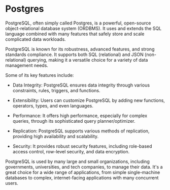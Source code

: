 # Postgres

PostgreSQL, often simply called Postgres, is a powerful, open-source object-relational
database system (ORDBMS). It uses and extends the SQL language combined with
many features that safely store and scale complicated data workloads.

PostgreSQL is known for its robustness, advanced features, and strong standards
compliance. It supports both SQL (relational) and JSON (non-relational) querying,
making it a versatile choice for a variety of data management needs.

Some of its key features include:

- Data Integrity: PostgreSQL ensures data integrity through various constraints,
rules, triggers, and functions.

- Extensibility: Users can customize PostgreSQL by adding new functions,
operators, types, and even languages.

- Performance: It offers high performance, especially for complex queries,
through its sophisticated query planner/optimizer.

- Replication: PostgreSQL supports various methods of replication, providing
high availability and scalability.

- Security: It provides robust security features, including role-based access
control, row-level security, and data encryption.

PostgreSQL is used by many large and small organizations, including governments,
universities, and tech companies, to manage their data. It's a great choice
for a wide range of applications, from simple single-machine databases to
complex, internet-facing applications with many concurrent users.
